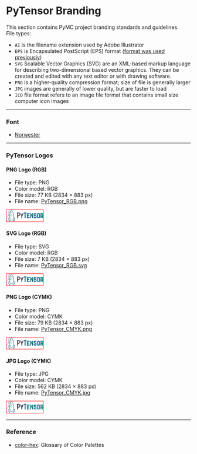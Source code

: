 # PyTensor Branding

This section contains PyMC project branding standards and guidelines.  
File types:   
- `AI` is the filename extension used by Adobe Illustrator
- `EPS` is Encapsulated PostScript (EPS) format ([format was used previously](http://www.differencebetween.net/technology/difference-between-ai-and-eps-in-adobe-illustrator/#ixzz7U3iIOKeC.))
- `SVG` Scalable Vector Graphics (SVG) are an XML-based markup language for describing two-dimensional based vector graphics. They can be created and edited with any text editor or with drawing software.
- `PNG` is a higher-quality compression format; size of file is generally larger
- `JPG` images are generally of lower quality, but are faster to load
- `ICO` file format refers to an image file format that contains small size computer icon images

---

### Font
- [Norwester](https://www.1001fonts.com/norwester-font.html)

---

### PyTensor Logos

#### PNG Logo (RGB)
- File type: PNG
- Color model: RGB
- File size: 77 KB (2834 × 883 px)
- File name: [PyTensor_RGB.png](https://github.com/pymc-devs/brand/blob/main/pytensor/pytensor_logos/PyTensor_RGB.png)

<img src="pytensor_logos/PyTensor_RGB.png" width="100" style="border:1px solid red">

#### SVG Logo (RGB)
- File type: SVG
- Color model: RGB
- File size: 7 KB (2834 × 883 px)
- File name: [PyTensor_RGB.svg](https://github.com/pymc-devs/brand/blob/main/pytensor/pytensor_logos/PyTensor_RGB.svg)

<img src="pytensor_logos/PyTensor_RGB.svg" width="100" style="border:1px solid red">

#### PNG Logo (CYMK)
- File type: PNG
- Color model: CYMK
- File size: 79 KB (2834 × 883 px)
- File name: [PyTensor_CMYK.png](https://github.com/pymc-devs/brand/blob/main/pytensor/pytensor_logos/PyTensor_CMYK.png)

<img src="pytensor_logos/PyTensor_CMYK.png" width="100" style="border:1px solid red">

#### JPG Logo (CYMK)
- File type: JPG
- Color model: CYMK
- File size: 562 KB (2834 × 883 px)
- File name: [PyTensor_CMYK.jpg](https://github.com/pymc-devs/brand/blob/main/pytensor/pytensor_logos/PyTensor_CMYK.jpg)

<img src="pytensor_logos/PyTensor_CMYK.jpg" width="100" style="border:1px solid red">

---

### Reference
- [color-hex](https://www.color-hex.com): Glossary of Color Palettes
